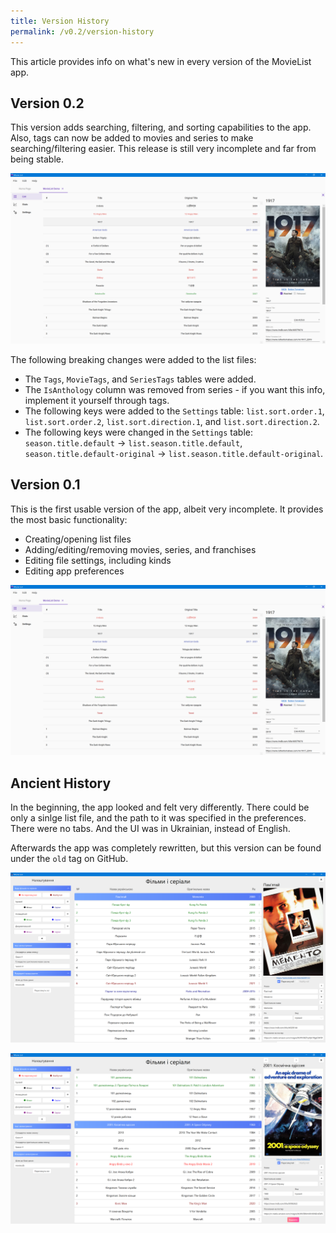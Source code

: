 ```yaml
---
title: Version History
permalink: /v0.2/version-history
---
```


This article provides info on what's new in every version of the MovieList app.

## Version 0.2

This version adds searching, filtering, and sorting capabilities to the app. Also, tags can now be added to movies and
series to make searching/filtering easier. This release is still very incomplete and far from being stable.

![Version 0.2 screen](/assets/v0.2/images/screen-movie.png)

The following breaking changes were added to the list files:

- The `Tags`, `MovieTags`, and `SeriesTags` tables were added.
- The `IsAnthology` column was removed from series - if you want this info, implement it yourself through tags.
- The following keys were added to the `Settings` table: `list.sort.order.1`, `list.sort.order.2`,
`list.sort.direction.1`, and `list.sort.direction.2`.
- The following keys were changed in the `Settings` table: `season.title.default` -> `list.season.title.default`,
`season.title.default-original` -> `list.season.title.default-original`.

## Version 0.1

This is the first usable version of the app, albeit very incomplete. It provides the most basic functionality:

- Creating/opening list files
- Adding/editing/removing movies, series, and franchises
- Editing file settings, including kinds
- Editing app preferences

![Version 0.1 screen](/assets/v0.1/images/screen-movie.png)

## Ancient History

In the beginning, the app looked and felt very differently. There could be only a sinlge list file, and the path to it
was specified in the preferences. There were no tabs. And the UI was in Ukrainian, instead of English.

Afterwards the app was completely rewritten, but this version can be found under the `old` tag on GitHub.

![Old screen 1](/assets/old/images/screen-1.png)

![Old screen 2](/assets/old/images/screen-2.png)
